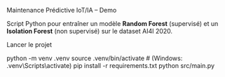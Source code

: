  Maintenance Prédictive IoT/IA – Demo

Script Python pour entraîner un modèle **Random Forest** (supervisé) et un **Isolation Forest**
(non supervisé) sur le dataset AI4I 2020.

 Lancer le projet

 
python -m venv .venv
source .venv/bin/activate  # (Windows: .venv\Scripts\activate)
pip install -r requirements.txt
python src/main.py
